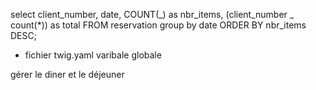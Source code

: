select
client_number,
date,
COUNT(_) as nbr_items, (client_number _ count(\*)) as total
FROM reservation
group by date
ORDER BY nbr_items DESC;

- fichier twig.yaml varibale globale

gérer le diner et le déjeuner
